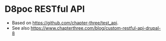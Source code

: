 # D8poc RESTful API

 * Based on https://github.com/chapter-three/test_api.
 * See also https://www.chapterthree.com/blog/custom-restful-api-drupal-8
